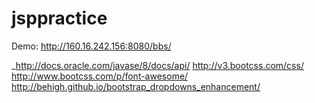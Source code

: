 # jsppractice
Demo: http://160.16.242.156:8080/bbs/

_http://docs.oracle.com/javase/8/docs/api/
http://v3.bootcss.com/css/
http://www.bootcss.com/p/font-awesome/
http://behigh.github.io/bootstrap_dropdowns_enhancement/
